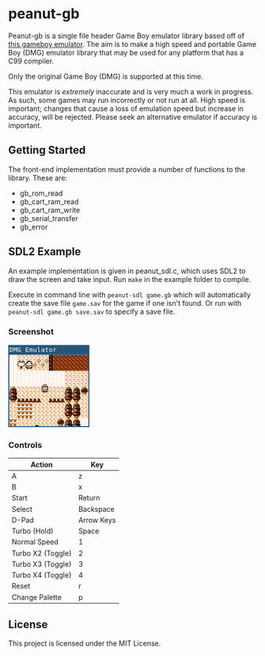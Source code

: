 # peanut-gb

Peanut-gb is a single file header Game Boy emulator library based off of [this
gameboy emulator](https://github.com/gregtour/gameboy). The aim is to make a
high speed and portable Game Boy (DMG) emulator library that may be used for any
platform that has a C99 compiler.

Only the original Game Boy (DMG) is supported at this time.

This emulator is *extremely* inaccurate and is very much a work in progress. As
such, some games may run incorrectly or not run at all. High speed is important;
changes that cause a loss of emulation speed but increase in accuracy, will be
rejected. Please seek an alternative emulator if accuracy is important.

## Getting Started

The front-end implementation must provide a number of functions to the library.
These are:

- gb_rom_read
- gb_cart_ram_read
- gb_cart_ram_write
- gb_serial_transfer
- gb_error

## SDL2 Example

An example implementation is given in peanut_sdl.c, which uses SDL2 to draw the
screen and take input. Run `make` in the example folder to compile.

Execute in command line with `peanut-sdl game.gb` which will automatically
create the save file `game.sav` for the game if one isn't found. Or run with
`peanut-sdl game.gb save.sav` to specify a save file.

### Screenshot

![Screenshot of SDL2 frontend](/examples/sdl2/sdl2_example_screenshot.png)

### Controls

| Action            | Key        |
|-------------------|------------|
| A                 | z          |
| B                 | x          |
| Start             | Return     |
| Select            | Backspace  |
| D-Pad             | Arrow Keys |
| Turbo (Hold)      | Space      |
| Normal Speed      | 1          |
| Turbo X2 (Toggle) | 2          |
| Turbo X3 (Toggle) | 3          |
| Turbo X4 (Toggle) | 4          |
| Reset             | r          |
| Change Palette    | p          |

## License

This project is licensed under the MIT License.
